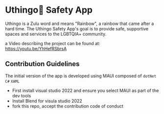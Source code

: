 # Uthingo🌈 Safety App
Uthingo is a Zulu word and means "Rainbow", a rainbow that came after a hard time. The Uthingo Safety App's goal is to provide safe, supportive spaces and services to the LGBTQIA+ community.

 a Video describing the project can be found at: https://youtu.be/YhHefRSbrsA 

## Contribution Guidelines

The initial version of the app is developed using MAUI composed of ```dotNet``` ```C#``` ```XAML```
- First install visual studio 2022 and ensure you select MAUI as part of the dev tools
- Install Blend for visula studio 2022
- fork this repo, accept the contribution code of conduct
